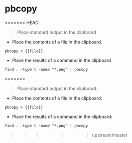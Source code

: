 # pbcopy

<<<<<<< HEAD
> Place standard output in the clipboard

- Place the contents of a file in the clipboard.

`pbcopy < {{file}}`

- Place the results of a command in the clipboard

`find . -type t -name "*.png" | pbcopy`

=======
> Place standard output in the clipboard.

- Place the contents of a file in the clipboard:

`pbcopy < {{file}}`

- Place the results of a command in the clipboard:

`find . -type t -name "*.png" | pbcopy`
>>>>>>> upstream/master
